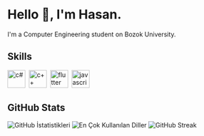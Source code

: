 # Hello 👋, I'm Hasan.
I'm a Computer Engineering student on Bozok University.

## Skills

<p align="left">
<img src="https://e7.pngegg.com/pngimages/328/221/png-clipart-c-programming-language-logo-microsoft-visual-studio-net-framework-javascript-icon-purple-logo-thumbnail.png" alt="c#" width="40" height="40"/>&nbsp;
<img src="https://e7.pngegg.com/pngimages/46/626/png-clipart-c-logo-the-c-programming-language-computer-icons-computer-programming-source-code-programming-miscellaneous-template-thumbnail.png" alt="c++" width="40" height="40"/>&nbsp;
<img src="https://cdn.prod.website-files.com/5ee12d8d7f840543bde883de/5ef3a1148ac97166a06253c1_flutter-logo-white-inset.svg" alt="flutter" width="40" height="40"/>&nbsp;
<img src="https://cdn.jsdelivr.net/gh/devicons/devicon/icons/javascript/javascript-original.svg" alt="javascript" width="40" height="40"/>&nbsp;
</p>

## GitHub Stats

<img src="https://github-readme-stats.vercel.app/api?username=Hynkzz&show_icons=true&count_private=true&theme=merko" alt="GitHub İstatistikleri" />

<img src="https://github-readme-stats.vercel.app/api/top-langs/?username=Hynkzz&layout=compact&theme=merko" alt="En Çok Kullanılan Diller" />

<img src="https://github-readme-streak-stats.herokuapp.com/?user=Hynkzz&theme=merko" alt="GitHub Streak" />

